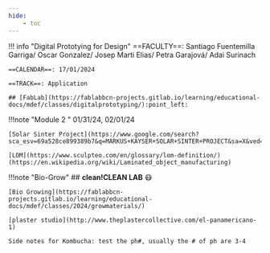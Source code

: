 ```yaml
---
hide:
    - toc
---
```


!!! info "Digital Prototying for Design"
    ==FACULTY==: Santiago Fuentemilla Garriga/ Oscar Gonzalez/ Josep Marti Elias/ Petra Garajová/ Adai Surinach

    ==CALENDAR==: 17/01/2024 

    ==TRACK==: Application

    ## [FabLab](https://fablabbcn-projects.gitlab.io/learning/educational-docs/mdef/classes/digitalprototyping/):point_left:


!!!note "Module 2 "
    01/31/24, 02/01/24


    [Solar Sinter Project](https://www.google.com/search?sca_esv=69a528ce899389b7&q=MARKUS+KAYSER+SOLAR+SINTER+PROJECT&sa=X&ved=2ahUKEwj1sMKWrYeEAxXfRKQEHexvDvkQ7xYoAHoECAgQAg&biw=1280&bih=664&dpr=2#fpstate=ive&vld=cid:82d17511,vid:ptUj8JRAYu8,st:0)

    [LOM](https://www.sculpteo.com/en/glossary/lom-definition/)(https://en.wikipedia.org/wiki/Laminated_object_manufacturing)

!!!note "Bio-Grow"
    ## **clean!CLEAN LAB** :mask:

    [Bio Growing](https://fablabbcn-projects.gitlab.io/learning/educational-docs/mdef/classes/2024/growmaterials/)

    [plaster studio](http://www.theplastercollective.com/el-panamericano-1)
    
    Side notes for Kombucha: test the ph#, usually the # of ph are 3-4


